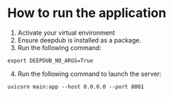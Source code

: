 # How to run the application
1. Activate your virtual environment
2. Ensure deepdub is installed as a package.
3. Run the following command:
```
export DEEPDUB_NO_ARGS=True
```
4. Run the following command to launch the server:
```
uvicorn main:app --host 0.0.0.0 --port 8001
```